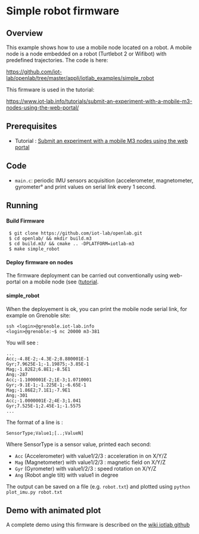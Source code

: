 # Simple robot firmware

## Overview 

This example shows how to use a mobile node located on a robot. A mobile node is a node embedded on a robot (Turtlebot 2 or Wifibot) with predefined trajectories. The code is here: 

https://github.com/iot-lab/openlab/tree/master/appli/iotlab_examples/simple_robot

This firmware is used in the tutorial:

https://www.iot-lab.info/tutorials/submit-an-experiment-with-a-mobile-m3-nodes-using-the-web-portal/


## Prerequisites

- Tutorial : [Submit an experiment with a mobile M3 nodes using the web portal](https://www.iot-lab.info/tutorials/submit-an-experiment-with-a-mobile-m3-nodes-using-the-web-portal/)

## Code

- ``main.c``: periodic IMU sensors acquisition (accelerometer, magnetometer, gyrometer° and print values on serial link every 1 second.
    
## Running

#### Build Firmware 

```
 $ git clone https://github.com/iot-lab/openlab.git
 $ cd openlab/ && mkdir build.m3
 $ cd build.m3/ && cmake .. -DPLATFORM=iotlab-m3
 $ make simple_robot
```

#### Deploy firmware on nodes

The firmware deployment can be carried out conventionally using web-portal
on a mobile node (see ([tutorial](https://www.iot-lab.info/tutorials/submit-an-experiment-with-a-mobile-m3-nodes-using-the-web-portal/).

#### simple_robot

When the deployement is ok, you can print the mobile node serial link,
for example on Grenoble site:

```
ssh <login>@grenoble.iot-lab.info 
<login>@grenoble:~$ nc 20000 m3-381
```

You will see :

```
...
Acc;-4.8E-2;-4.3E-2;8.880001E-1
Gyr;7.9625E-1;-1.19875;-3.85E-1
Mag;-1.82E2;6.8E1;-8.5E1
Ang;-287
Acc;-1.1000001E-2;1E-3;1.0710001
Gyr;-9.1E-1;-1.225E-1;-6.65E-1
Mag;-1.86E2;7.1E1;-7.9E1
Ang;-301
Acc;-1.0000001E-2;4E-3;1.041
Gyr;7.525E-1;2.45E-1;-1.5575
...
```

The format of a line is :
```
SensorType;Value1;[..;ValueN]
```

Where SensorType is a sensor value, printed each second:
- ``Acc`` (Accelerometer) with value1/2/3 : acceleration in on X/Y/Z
- ``Mag`` (Magnetometer) with value1/2/3 : magnetic field on X/Y/Z
- ``Gyr`` (Gyrometer) with value1/2/3 : speed rotation on X/Y/Z
- ``Ang`` (Robot angle tilt) with value1 in degree


The output can be saved on a file (e.g. ``robot.txt``) and plotted
using ``python plot_imu.py robot.txt``


## Demo with animated plot

A complete demo using this firmware is described on the [wiki iotlab github](https://www.iot-lab.info/tutorials/submit-an-experiment-with-a-mobile-m3-nodes-using-the-web-portal/)

